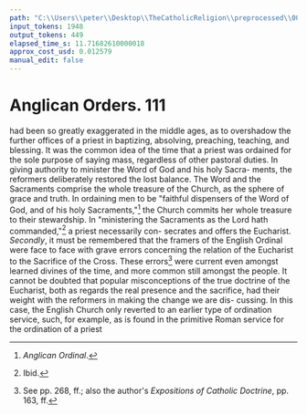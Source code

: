 ```yaml
---
path: "C:\\Users\\peter\\Desktop\\TheCatholicReligion\\preprocessed\\00130.jpg"
input_tokens: 1948
output_tokens: 449
elapsed_time_s: 11.71682610000018
approx_cost_usd: 0.012579
manual_edit: false
---
```

# Anglican Orders. 111

had been so greatly exaggerated in the middle
ages, as to overshadow the further offices of
a priest in baptizing, absolving, preaching,
teaching, and blessing. It was the common
idea of the time that a priest was ordained for
the sole purpose of saying mass, regardless of
other pastoral duties. In giving authority to
minister the Word of God and his holy Sacra-
ments, the reformers deliberately restored the
lost balance. The Word and the Sacraments
comprise the whole treasure of the Church, as
the sphere of grace and truth. In ordaining
men to be "faithful dispensers of the Word of
God, and of his holy Sacraments,"[^1] the Church
commits her whole treasure to their stewardship.
In "ministering the Sacraments as the Lord
hath commanded,"[^2] a priest necessarily con-
secrates and offers the Eucharist. *Secondly*,
it must be remembered that the framers of the
English Ordinal were face to face with grave
errors concerning the relation of the Eucharist
to the Sacrifice of the Cross. These errors[^3]
were current even amongst learned divines of
the time, and more common still amongst the
people. It cannot be doubted that popular
misconceptions of the true doctrine of the
Eucharist, both as regards the real presence
and the sacrifice, had their weight with the
reformers in making the change we are dis-
cussing. In this case, the English Church only
reverted to an earlier type of ordination service,
such, for example, as is found in the primitive
Roman service for the ordination of a priest

[^1]: *Anglican Ordinal*.
[^2]: Ibid.
[^3]: See pp. 268, ff.; also the author's *Expositions of
Catholic Doctrine*, pp. 163, ff.